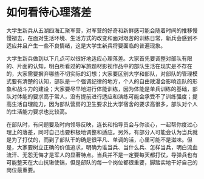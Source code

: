 # 如何看待心理落差

大学生新兵从五湖四海汇聚军营，对军营的好奇和新鲜感可能会随着时间的推移慢慢褪去，在面对生活环境、生活方式的改变和面对艰苦的训练日常，新兵会感到不适应并且产生一些不良情绪，这是大学生新兵将要面临的普遍现象。  

大学生新兵做到以下几点可以很好地适应心理落差。大家首先要调整对部队有限的、片面的认知，明白所看过的军旅题材影视作品中的部队生活在现实是不存在的，大家需要摒弃哪些不切实际的幻想；大家要区别大学和部队，对部队的管理模式要有清楚的认知，部队是一个强调纪律的地方，个人的自由散漫会影响连队的形象和战斗力的建设；大家要尽早地进行体能训练，因为体能是单兵训练的基础，部队对体能的要求高于常人，没有提前进行适应和演练可能会承受不了训练强度；提高生活自理能力，因为部队营房的卫生要求比大学宿舍的要求高很多，部队对个人的生活能力要求也比较高。  

在部队时，有问题要及时向领导反映，连长和指导员会与你谈心，一起帮你度过心理上的落差，同时自己也要积极地调整和适应。另外，有部分人可能会认为当兵就是为了打仗的，而到了部队干的确是很平凡、单调的活，心里可能不是滋味。但是，大家要树立正确的价值追求，明确为谁当兵、当什么兵、怎样当兵，明白流血流汗、无怨无悔才是军人的显著特点。当兵并不是一定要每天都打仗，导弹兵也有可能整天在大山抗锹使镐，但是部队的每一个岗位都很重要，脚踏实地干好自己的岗位最重要。
